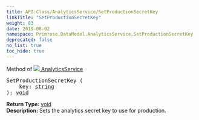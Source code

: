 ```yaml
---
title: API:Class/AnalyticsService/SetProductionSecretKey
linkTitle: "SetProductionSecretKey"
weight: 83
date: 2019-08-02
namespace: Primrose.DataModel.AnalyticsService.SetProductionSecretKey
deprecated: false
no_list: true
toc_hide: true
---
```

Method of <a href="/docs/api-reference/Class/AnalyticsService"><img src="/icons/silk/chart_curve.png"/>&nbsp;AnalyticsService</a>
<pre class="method-declaration">
SetProductionSecretKey (
    key: <a class="type" href="/docs/api-reference/System/string">string</a>
): <a class="type" href="/docs/api-reference/System/void">void</a></pre>
<b>Return Type: </b>
<a class="type" href="/docs/api-reference/System/void">void</a>
<br/>
<b>Description: </b>
Sets the analytics secret key to use for production.

